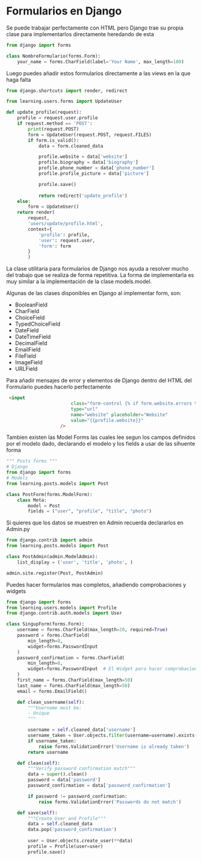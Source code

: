 # Formularios en Django
Se puede trabajar perfectamente con HTML pero Django trae su propia clase para implementarlos directamente heredando de esta
```python
from django import forms

class NombreFormulario(forms.Form):
    your_name = forms.CharField(label='Your Name', max_length=100)
```
Luego puedes añadir estos formularios directamente a las views en la que haga falta

```python
from django.shortcuts import render, redirect

from learning.users.forms import UpdateUser

def update_profile(request):
    profile = request.user.profile
    if request.method == 'POST':
        print(request.POST)
        form = UpdateUser(request.POST, request.FILES)
        if form.is_valid():
            data = form.cleaned_data

            profile.website = data['website']
            profile.biography = data['biography']
            profile.phone_number = data['phone_number']
            profile.profile_picture = data['picture']

            profile.save()
            
            return redirect('update_profile')
    else:
        form = UpdateUser()
    return render(
        request,
        'users/update/profile.html',
        context={
            'profile': profile,
            'user': request.user,
            'form': form
        }
        )
```
La clase utilitaria para formularios de Django nos ayuda a resolver mucho del trabajo que se realiza de forma repetitiva. La forma de implementarla es muy similar a la implementación de la clase models.model.

Algunas de las clases disponibles en Django al implementar form, son:

- BooleanField
- CharField
- ChoiceField
- TypedChoiceField
- DateField
- DateTimeField
- DecimalField
- EmailField
- FileField
- ImageField
- URLField

Para añadir mensajes de error y elementos de Django dentro del HTML del Formulario puedes hacerlo perfectamente

```html
 <input
                        class="form-control {% if form.website.errors %}is-invalid{% endif %}"
                        type="url"
                        name="website" placeholder="Website"
                        value="{{profile.website}}"
                    />
```

Tambien existen las Model Forms las cuales lee segun los campos definidos por el modelo dado, declarando el modelo y los fields  a usar de las sihuente forma

```python
""" Posts forms """
# Django
from django import forms
# Models
from learning.posts.models import Post

class PostForm(forms.ModelForm):    
    class Meta:
        model = Post
        fields = ("user", "profile", "title", "photo")
```

Si quieres que los datos se muestren en Admin recuerda declararlos en Admin.py

```python
from django.contrib import admin
from learning.posts.models import Post

class PostAdmin(admin.ModelAdmin):
    list_display = ('user', 'title', 'photo', )

admin.site.register(Post, PostAdmin)
```

Puedes hacer formularios mas completos, añadiendo comprobaciones y widgets

```python
from django import forms 
from learning.users.models import Profile
from django.contrib.auth.models import User

class SingupForm(forms.Form):
    username = forms.CharField(max_length=20, required=True)
    password = forms.CharField(
        min_length=8,
        widget=forms.PasswordInput
    )
    password_confirmation = forms.CharField(
        min_length=8,
        widget=forms.PasswordInput  # El Widget para hacer comprobaciones
    )
    first_name = forms.CharField(max_length=50)
    last_name = forms.CharField(max_length=50)
    email = forms.EmailField()

    def clean_username(self):
        """Username must be:
        - Unique
        """

        username = self.cleaned_data['username']
        username_taken = User.objects.filter(username=username).exists()
        if username_taken:
            raise forms.ValidationError('Username is already taken')
        return username

    def clean(self):
        """Verify password confirmation match"""
        data = super().clean()
        password = data['password']
        password_confirmation = data['password_confirmation']

        if password != password_confirmation:
            raise forms.ValidationError('Passwords do not match')

    def save(self):
        """Create User and Profile"""
        data = self.cleaned_data
        data.pop('password_confirmation')
        
        user = User.objects.create_user(**data)
        profile = Profile(user=user)
        profile.save()
        
```